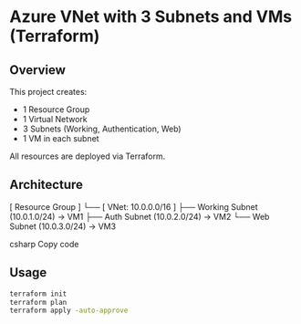 # Azure VNet with 3 Subnets and VMs (Terraform)

## Overview
This project creates:
- 1 Resource Group
- 1 Virtual Network
- 3 Subnets (Working, Authentication, Web)
- 1 VM in each subnet

All resources are deployed via Terraform.

## Architecture
[ Resource Group ]
└── [ VNet: 10.0.0.0/16 ]
├── Working Subnet (10.0.1.0/24) → VM1
├── Auth Subnet (10.0.2.0/24) → VM2
└── Web Subnet (10.0.3.0/24) → VM3

csharp
Copy code

## Usage
```sh
terraform init
terraform plan
terraform apply -auto-approve
